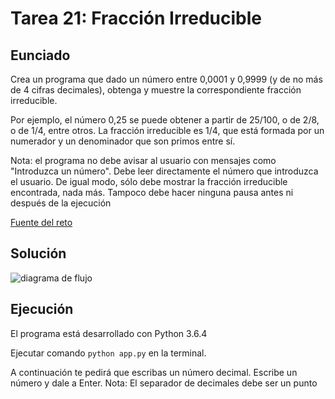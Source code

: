 # Tarea 21: Fracción Irreducible

## Eunciado
Crea un programa que dado un número entre 0,0001 y 0,9999 (y de no más de 4 cifras decimales), obtenga y muestre la correspondiente fracción irreducible.

Por ejemplo, el número 0,25 se puede obtener a partir de 25/100, o de 2/8, o de 1/4, entre otros. La fracción irreducible es 1/4, que está formada por un numerador y un denominador que son primos entre sí.

Nota: el programa no debe avisar al usuario con mensajes como "Introduzca un número". Debe leer directamente el número que introduzca el usuario. De igual modo, sólo debe mostrar la fracción irreducible encontrada, nada más. Tampoco debe hacer ninguna pausa antes ni después de la ejecución


[Fuente del reto](http://www.nachocabanes.com/retos/reto.php?n=013)

## Solución

![diagrama de flujo](https://drive.google.com/uc?export=view&id=1g76tF9j2ljuqHCZH9eKPB8ssEx1AKeU7)

## Ejecución

El programa está desarrollado con Python 3.6.4

Ejecutar comando `python app.py` en la terminal.

A continuación te pedirá que escribas un número decimal. Escribe un número y dale a Enter.
Nota: El separador de decimales debe ser un punto